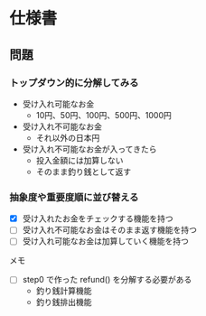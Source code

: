 # 仕様書

## 問題

### トップダウン的に分解してみる

- 受け入れ可能なお金
    - 10円、50円、100円、500円、1000円
- 受け入れ不可能なお金
    - それ以外の日本円
- 受け入れ不可能なお金が入ってきたら
    - 投入金額には加算しない
    - そのまま釣り銭として返す

### 抽象度や重要度順に並び替える

- [x] 受け入れたお金をチェックする機能を持つ
- [ ] 受け入れ不可能なお金はそのまま返す機能を持つ
- [ ] 受け入れ可能なお金は加算していく機能を持つ

メモ
- [ ] step0 で作った refund() を分解する必要がある
    - 釣り銭計算機能
    - 釣り銭排出機能